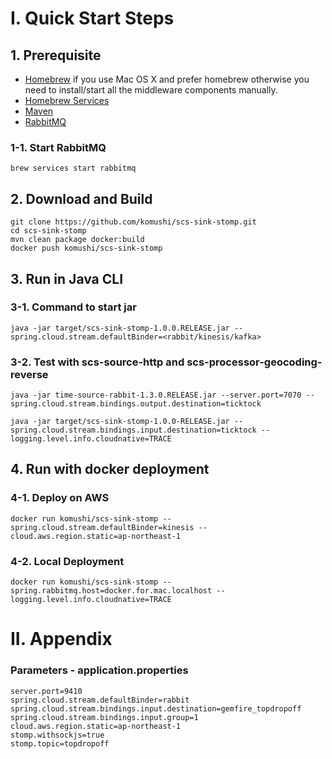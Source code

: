 # I. Quick Start Steps 
## 1. Prerequisite

* [Homebrew](http://brew.sh/) if you use Mac OS X and prefer homebrew otherwise you need to install/start all the middleware components manually.
* [Homebrew Services](https://github.com/Homebrew/homebrew-services)
* [Maven](http://brewformulas.org/Maven)
* [RabbitMQ](http://brewformulas.org/Rabbitmq)

### 1-1. Start RabbitMQ
```
brew services start rabbitmq
```


## 2. Download and Build

```
git clone https://github.com/komushi/scs-sink-stomp.git
cd scs-sink-stomp
mvn clean package docker:build
docker push komushi/scs-sink-stomp
```


## 3. Run in Java CLI
### 3-1. Command to start jar
```
java -jar target/scs-sink-stomp-1.0.0.RELEASE.jar --spring.cloud.stream.defaultBinder=<rabbit/kinesis/kafka>
```

### 3-2. Test with scs-source-http and scs-processor-geocoding-reverse
```
java -jar time-source-rabbit-1.3.0.RELEASE.jar --server.port=7070 --spring.cloud.stream.bindings.output.destination=ticktock

java -jar target/scs-sink-stomp-1.0.0-RELEASE.jar --spring.cloud.stream.bindings.input.destination=ticktock --logging.level.info.cloudnative=TRACE
```

## 4. Run with docker deployment
### 4-1. Deploy on AWS
```
docker run komushi/scs-sink-stomp --spring.cloud.stream.defaultBinder=kinesis --cloud.aws.region.static=ap-northeast-1
```

### 4-2. Local Deployment
```
docker run komushi/scs-sink-stomp --spring.rabbitmq.host=docker.for.mac.localhost --logging.level.info.cloudnative=TRACE
```

# II. Appendix
### Parameters - application.properties
```
server.port=9410
spring.cloud.stream.defaultBinder=rabbit
spring.cloud.stream.bindings.input.destination=gemfire_topdropoff
spring.cloud.stream.bindings.input.group=1
cloud.aws.region.static=ap-northeast-1
stomp.withsockjs=true
stomp.topic=topdropoff
```
